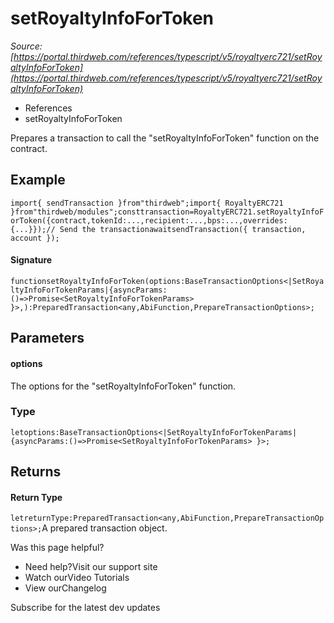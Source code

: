 # setRoyaltyInfoForToken

*Source: [https://portal.thirdweb.com/references/typescript/v5/royaltyerc721/setRoyaltyInfoForToken](https://portal.thirdweb.com/references/typescript/v5/royaltyerc721/setRoyaltyInfoForToken)*

* References
* setRoyaltyInfoForToken

Prepares a transaction to call the "setRoyaltyInfoForToken" function on the contract.

## Example

`import{ sendTransaction }from"thirdweb";import{ RoyaltyERC721 }from"thirdweb/modules";consttransaction=RoyaltyERC721.setRoyaltyInfoForToken({contract,tokenId:...,recipient:...,bps:...,overrides: {...}});// Send the transactionawaitsendTransaction({ transaction, account });`
#### Signature

`functionsetRoyaltyInfoForToken(options:BaseTransactionOptions<|SetRoyaltyInfoForTokenParams|{asyncParams:()=>Promise<SetRoyaltyInfoForTokenParams> }>,):PreparedTransaction<any,AbiFunction,PrepareTransactionOptions>;`
## Parameters

#### options

The options for the "setRoyaltyInfoForToken" function.

### Type

`letoptions:BaseTransactionOptions<|SetRoyaltyInfoForTokenParams|{asyncParams:()=>Promise<SetRoyaltyInfoForTokenParams> }>;`
## Returns

#### Return Type

`letreturnType:PreparedTransaction<any,AbiFunction,PrepareTransactionOptions>;`A prepared transaction object.

Was this page helpful?

* Need help?Visit our support site
* Watch ourVideo Tutorials
* View ourChangelog

Subscribe for the latest dev updates

